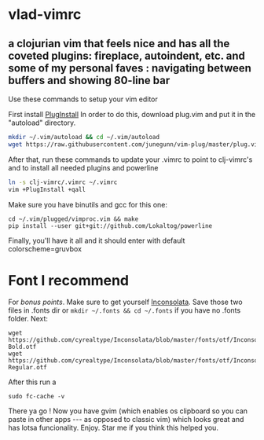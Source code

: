 # vlad-vimrc
## a clojurian vim that feels nice and has all the coveted plugins: fireplace, autoindent, etc. and some of my personal faves : navigating between buffers and showing 80-line bar

Use these commands to setup your vim editor

First install [PlugInstall](https://github.com/junegunn/vim-plug)
In order to do this, download plug.vim and put it in the "autoload" directory.


```bash
mkdir ~/.vim/autoload && cd ~/.vim/autoload
wget https://raw.githubusercontent.com/junegunn/vim-plug/master/plug.vim
```

After that, run these commands to update your .vimrc to point to clj-vimrc's and to install all needed plugins and powerline

```bash
ln -s clj-vimrc/.vimrc ~/.vimrc
vim +PlugInstall +qall
```
Make sure you have binutils and gcc for this one:

```
cd ~/.vim/plugged/vimproc.vim && make
pip install --user git+git://github.com/Lokaltog/powerline
```

Finally, you'll have it all and it should enter with default colorscheme=gruvbox


# Font I recommend #
For *bonus points*. 
Make sure to get yourself [Inconsolata](https://github.com/cyrealtype/Inconsolata/tree/master/fonts/otf). 
Save those two files in .fonts dir or `mkdir ~/.fonts && cd ~/.fonts` if you have no .fonts folder. Next:

```
wget https://github.com/cyrealtype/Inconsolata/blob/master/fonts/otf/Inconsolata-Bold.otf
wget https://github.com/cyrealtype/Inconsolata/blob/master/fonts/otf/Inconsolata-Regular.otf
```

After this run a 
```
sudo fc-cache -v
```

There ya go ! Now you have gvim (which enables os clipboard so you can paste in other apps --- as opposed to classic vim) which looks great and has lotsa funcionality. Enjoy. Star me if you think this helped you.
